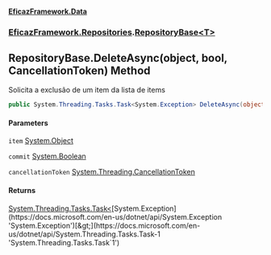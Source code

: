 #### [EficazFramework.Data](EficazFrameworkData.md 'EficazFramework Data')
### [EficazFramework.Repositories](EficazFrameworkData.md#EficazFramework.Repositories 'EficazFramework.Repositories').[RepositoryBase&lt;T&gt;](EficazFramework.Repositories/RepositoryBase_T_.md 'EficazFramework.Repositories.RepositoryBase<T>')

## RepositoryBase<T>.DeleteAsync(object, bool, CancellationToken) Method

Solicita a exclusão de um item da lista de items

```csharp
public System.Threading.Tasks.Task<System.Exception> DeleteAsync(object item, bool commit, System.Threading.CancellationToken cancellationToken);
```
#### Parameters

<a name='EficazFramework.Repositories.RepositoryBase_T_.DeleteAsync(object,bool,System.Threading.CancellationToken).item'></a>

`item` [System.Object](https://docs.microsoft.com/en-us/dotnet/api/System.Object 'System.Object')

<a name='EficazFramework.Repositories.RepositoryBase_T_.DeleteAsync(object,bool,System.Threading.CancellationToken).commit'></a>

`commit` [System.Boolean](https://docs.microsoft.com/en-us/dotnet/api/System.Boolean 'System.Boolean')

<a name='EficazFramework.Repositories.RepositoryBase_T_.DeleteAsync(object,bool,System.Threading.CancellationToken).cancellationToken'></a>

`cancellationToken` [System.Threading.CancellationToken](https://docs.microsoft.com/en-us/dotnet/api/System.Threading.CancellationToken 'System.Threading.CancellationToken')

#### Returns
[System.Threading.Tasks.Task&lt;](https://docs.microsoft.com/en-us/dotnet/api/System.Threading.Tasks.Task-1 'System.Threading.Tasks.Task`1')[System.Exception](https://docs.microsoft.com/en-us/dotnet/api/System.Exception 'System.Exception')[&gt;](https://docs.microsoft.com/en-us/dotnet/api/System.Threading.Tasks.Task-1 'System.Threading.Tasks.Task`1')